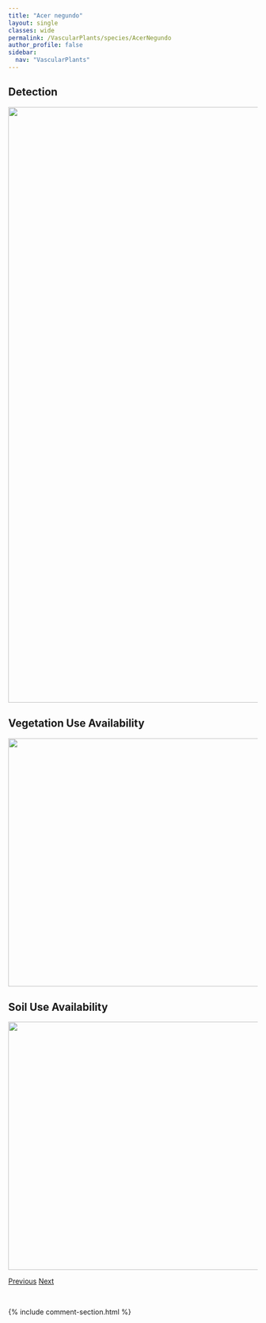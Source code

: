 ```yaml
---
title: "Acer negundo"
layout: single
classes: wide
permalink: /VascularPlants/species/AcerNegundo
author_profile: false
sidebar:
  nav: "VascularPlants"
---
```


<h2>Detection</h2>

<a href="https://drive.google.com/uc?export=view&id=1bIXiKNxIUCQREsj8IGXYKxqbl8Damg3C">
<img src="https://drive.google.com/uc?export=view&id=1bIXiKNxIUCQREsj8IGXYKxqbl8Damg3C" height = "1200" width = "800">
</a>


<h2>Vegetation Use Availability</h2>

<a href="https://drive.google.com/uc?export=view&id=1asoPth1O3kIH1op8D9lCppRNODcqW1_0">
<img src="https://drive.google.com/uc?export=view&id=1asoPth1O3kIH1op8D9lCppRNODcqW1_0" height = "500" width = "1000">
</a>


<h2>Soil Use Availability</h2>

<a href="https://drive.google.com/uc?export=view&id=1EKLWDLyyQJ6GZiK7JxN37575c-UCN3-m">
<img src="https://drive.google.com/uc?export=view&id=1EKLWDLyyQJ6GZiK7JxN37575c-UCN3-m" height = "500" width = "1000">
</a>


<a href="/DevelopmentWebsite/VascularPlants/species/AcerGlabrum" class="pagination--pager" title="Acer glabrum">Previous</a> <a href="/DevelopmentWebsite/VascularPlants/species/AcerTataricum" class="pagination--pager" title="Acer tataricum">Next</a>

<p>&nbsp;</p>

{% include comment-section.html %}
